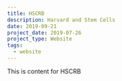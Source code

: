 ```yaml
---
title: HSCRB
description: Harvard and Stem Cells
date: 2019-09-21
project_date: 2019-07-26
project_type: Website
tags:
  - website
---
```


This is content for HSCRB